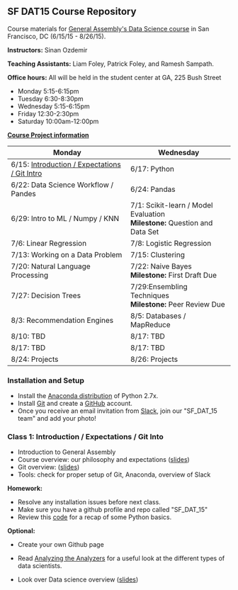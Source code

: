 ## SF DAT15 Course Repository

Course materials for [General Assembly's Data Science course](https://generalassemb.ly/education/data-science/washington-dc/) in San Francisco, DC (6/15/15 - 8/26/15).

**Instructors:** Sinan Ozdemir

**Teaching Assistants:** 
Liam Foley, Patrick Foley, and Ramesh Sampath.

**Office hours:** All will be held in the student center at GA, 225 Bush Street

* Monday 5:15-6:15pm
* Tuesday 6:30-8:30pm
* Wednesday 5:15-6:15pm
* Friday 12:30-2:30pm
* Saturday 10:00am-12:00pm

**[Course Project information](project.md)**

Monday | Wednesday
--- | ---
6/15: [Introduction / Expectations / Git Intro](#class-1-introduction-expectations-git-intro) | 6/17: Python
6/22: Data Science Workflow / Pandes | 6/24: Pandas
6/29: Intro to ML / Numpy / KNN | 7/1: Scikit-learn / Model Evaluation<br>**Milestone:** Question and Data Set
7/6: Linear Regression | 7/8: Logistic Regression
7/13: Working on a Data Problem | 7/15: Clustering
7/20: Natural Language Processing| 7/22: Naive Bayes <br>**Milestone:** First Draft Due 
7/27: Decision Trees | 7/29:Ensembling Techniques <br>**Milestone:** Peer Review Due 
8/3: Recommendation Engines | 8/5: Databases / MapReduce 
8/10: TBD | 8/17: TBD| 8/12: TBD
8/17: TBD | 8/17: TBD| 8/19: TBD
8/24: Projects | 8/26: Projects


### Installation and Setup
* Install the [Anaconda distribution](http://continuum.io/downloads) of Python 2.7x.
* Install [Git](http://git-scm.com/book/en/v2/Getting-Started-Installing-Git) and create a [GitHub](https://github.com/) account.
* Once you receive an email invitation from [Slack](https://slack.com/), join our "SF_DAT_15 team" and add your photo!


### Class 1: Introduction / Expectations / Git Into
* Introduction to General Assembly
* Course overview: our philosophy and expectations ([slides](slides/01_course_overview.pdf))
* Git overview: ([slides](slides/01_git_github.pdf))
* Tools: check for proper setup of Git, Anaconda, overview of Slack

**Homework:**

* Resolve any installation issues before next class.
* Make sure you have a github profile and repo called "SF_DAT_15"
* Review this [code](code/00_python_refresher.py) for a recap of some Python basics.

**Optional:**

* Create your own Github page

* Read [Analyzing the Analyzers](http://cdn.oreillystatic.com/oreilly/radarreport/0636920029014/Analyzing_the_Analyzers.pdf) for a useful look at the different types of data scientists.
* Look over Data science overview ([slides](slides/01_course_overview.pdf))


